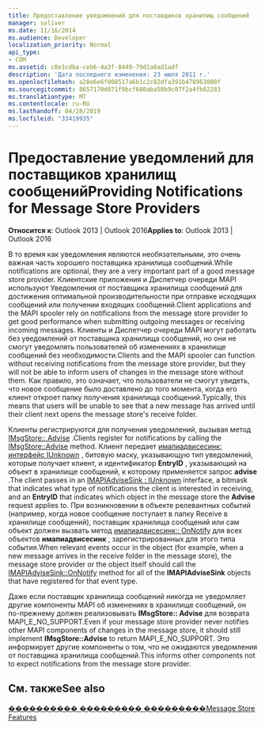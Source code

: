 ```yaml
---
title: Предоставление уведомлений для поставщиков хранилищ сообщений
manager: soliver
ms.date: 11/16/2014
ms.audience: Developer
localization_priority: Normal
api_type:
- COM
ms.assetid: c0e1cdba-ceb6-4a3f-8449-79d1a0ad1adf
description: 'Дата последнего изменения: 23 июля 2011 г.'
ms.openlocfilehash: a28e6e6f008517a6b1c2c82dfa391b478963880f
ms.sourcegitcommit: 8657170d071f9bcf680aba50b9c07f2a4fb82283
ms.translationtype: MT
ms.contentlocale: ru-RU
ms.lasthandoff: 04/28/2019
ms.locfileid: "33419935"
---
```

# <a name="providing-notifications-for-message-store-providers"></a><span data-ttu-id="62d84-103">Предоставление уведомлений для поставщиков хранилищ сообщений</span><span class="sxs-lookup"><span data-stu-id="62d84-103">Providing Notifications for Message Store Providers</span></span>

  
  
<span data-ttu-id="62d84-104">**Относится к**: Outlook 2013 | Outlook 2016</span><span class="sxs-lookup"><span data-stu-id="62d84-104">**Applies to**: Outlook 2013 | Outlook 2016</span></span> 
  
<span data-ttu-id="62d84-105">В то время как уведомления являются необязательными, это очень важная часть хорошего поставщика хранилища сообщений.</span><span class="sxs-lookup"><span data-stu-id="62d84-105">While notifications are optional, they are a very important part of a good message store provider.</span></span> <span data-ttu-id="62d84-106">Клиентские приложения и Диспетчер очереди MAPI используют Уведомления от поставщика хранилища сообщений для достижения оптимальной производительности при отправке исходящих сообщений или получении входящих сообщений.</span><span class="sxs-lookup"><span data-stu-id="62d84-106">Client applications and the MAPI spooler rely on notifications from the message store provider to get good performance when submitting outgoing messages or receiving incoming messages.</span></span> <span data-ttu-id="62d84-107">Клиенты и Диспетчер очереди MAPI могут работать без уведомлений от поставщика хранилища сообщений, но они не смогут уведомлять пользователей об изменениях в хранилище сообщений без необходимости.</span><span class="sxs-lookup"><span data-stu-id="62d84-107">Clients and the MAPI spooler can function without receiving notifications from the message store provider, but they will not be able to inform users of changes in the message store without them.</span></span> <span data-ttu-id="62d84-108">Как правило, это означает, что пользователи не смогут увидеть, что новое сообщение было доставлено до того момента, когда его клиент откроет папку получения хранилища сообщений.</span><span class="sxs-lookup"><span data-stu-id="62d84-108">Typically, this means that users will be unable to see that a new message has arrived until their client next opens the message store's receive folder.</span></span>
  
<span data-ttu-id="62d84-109">Клиенты регистрируются для получения уведомлений, вызывая метод [IMsgStore:: Advise](imsgstore-advise.md) .</span><span class="sxs-lookup"><span data-stu-id="62d84-109">Clients register for notifications by calling the [IMsgStore::Advise](imsgstore-advise.md) method.</span></span> <span data-ttu-id="62d84-110">Клиент передает [имапиадвисесинк: интерфейс IUnknown](imapiadvisesinkiunknown.md) , битовую маску, указывающую тип уведомлений, которые получает клиент, и идентификатор **EntryID** , указывающий на объект в хранилище сообщений, к которому применяется запрос **advise** .</span><span class="sxs-lookup"><span data-stu-id="62d84-110">The client passes in an [IMAPIAdviseSink : IUnknown](imapiadvisesinkiunknown.md) interface, a bitmask that indicates what type of notifications the client is interested in receiving, and an **EntryID** that indicates which object in the message store the **Advise** request applies to.</span></span> <span data-ttu-id="62d84-111">При возникновении в объекте релевантных событий (например, когда новое сообщение поступает в папку Receive в хранилище сообщений), поставщик хранилища сообщений или сам объект должен вызвать метод [имапиадвисесинк:: OnNotify](imapiadvisesink-onnotify.md) для всех объектов **имапиадвисесинк** , зарегистрированных для этого типа события.</span><span class="sxs-lookup"><span data-stu-id="62d84-111">When relevant events occur in the object (for example, when a new message arrives in the receive folder in the message store), the message store provider or the object itself should call the [IMAPIAdviseSink::OnNotify](imapiadvisesink-onnotify.md) method for all of the **IMAPIAdviseSink** objects that have registered for that event type.</span></span> 
  
<span data-ttu-id="62d84-112">Даже если поставщик хранилища сообщений никогда не уведомляет другие компоненты MAPI об изменениях в хранилище сообщений, он по-прежнему должен реализовывать **IMsgStore:: Advise** для возврата MAPI_E_NO_SUPPORT.</span><span class="sxs-lookup"><span data-stu-id="62d84-112">Even if your message store provider never notifies other MAPI components of changes in the message store, it should still implement **IMsgStore::Advise** to return MAPI_E_NO_SUPPORT.</span></span> <span data-ttu-id="62d84-113">Это информирует другие компоненты о том, что не ожидаются уведомления от поставщика хранилища сообщений.</span><span class="sxs-lookup"><span data-stu-id="62d84-113">This informs other components not to expect notifications from the message store provider.</span></span> 
  
## <a name="see-also"></a><span data-ttu-id="62d84-114">См. также</span><span class="sxs-lookup"><span data-stu-id="62d84-114">See also</span></span>



[<span data-ttu-id="62d84-115">���������� ��������� ���������</span><span class="sxs-lookup"><span data-stu-id="62d84-115">Message Store Features</span></span>](message-store-features.md)

